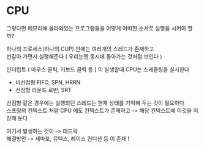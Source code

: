 # CPU
그렇다면 메모리에 올라와있는 프로그램들을 어떻게 어떠한 순서로 실행을 시켜야 할까? 

하나의 프로세스(하나의 CUP) 안에는 여러개의 스레드가 존재하고  
번갈아 가면서 실행해준다 ( 우리눈엔 동시에 돌아가는 것처럼 보인다 )

인터럽트 ( 마우스 클릭, 키보드 클릭 등 ) 이 발생할때 CPU는 스케줄링을 실시한다
- 비선점형 FIFO, SPN, HRRN
- 선점형 라운드 로빈, SRT

선점형 같은 경우에는 실행되던 스레드는 현재 상태를 기억해 두는 것이 필요하다  
스프링의 컨텍스트 처럼 CPU 에도 컨텍스트가 존재하고 -> 해당 컨텍스트에 이것을 저장해 둔다 

여기서 발생하는 것이 -> 데드락  
해결방안 -> 세마포, 뮤텍스, 레이스 컨디션 등 이 존재 !

